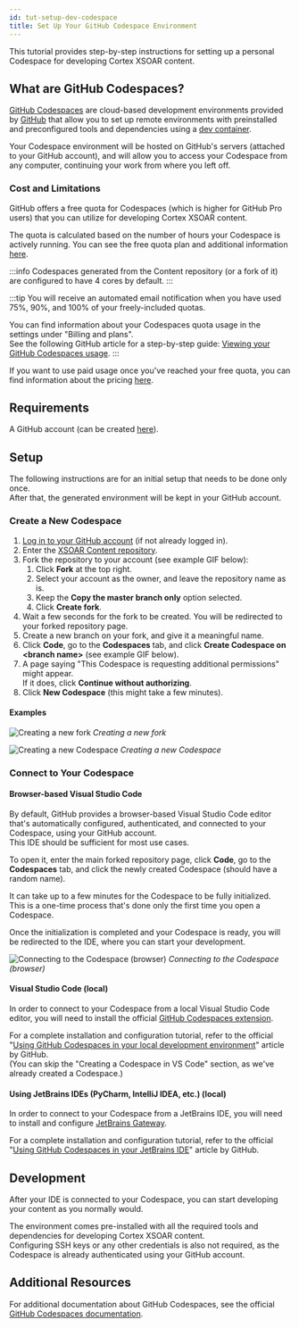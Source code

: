 ```yaml
---
id: tut-setup-dev-codespace
title: Set Up Your GitHub Codespace Environment
---
```


This tutorial provides step-by-step instructions for setting up a personal Codespace for developing Cortex XSOAR content.

## What are GitHub Codespaces?
[GitHub Codespaces](https://github.com/features/codespaces) are cloud-based development environments provided by [GitHub](https://github.com) that allow you to set up remote environments with preinstalled and preconfigured tools and dependencies 
using a [dev container](https://docs.github.com/en/codespaces/setting-up-your-project-for-codespaces/adding-a-dev-container-configuration/introduction-to-dev-containers).

Your Codespace environment will be hosted on GitHub's servers (attached to your GitHub account),
and will allow you to access your Codespace from any computer, continuing your work from where you left off.

### Cost and Limitations
GitHub offers a free quota for Codespaces (which is higher for GitHub Pro users) that you can utilize for developing Cortex XSOAR content.  

The quota is calculated based on the number of hours your Codespace is actively running.
You can see the free quota plan and additional information [here](https://docs.github.com/en/billing/managing-billing-for-github-codespaces/about-billing-for-github-codespaces#monthly-included-storage-and-core-hours-for-personal-accounts).  

:::info
Codespaces generated from the Content repository (or a fork of it) are configured to have 4 cores by default.
:::

:::tip
You will receive an automated email notification when you have used 75%, 90%, and 100% of your freely-included quotas.

You can find information about your Codespaces quota usage in the settings under "Billing and plans".  
See the following GitHub article for a step-by-step guide: [Viewing your GitHub Codespaces usage](https://docs.github.com/en/billing/managing-billing-for-github-codespaces/viewing-your-github-codespaces-usage).
:::

If you want to use paid usage once you've reached your free quota, you can find information about the pricing [here](https://docs.github.com/en/billing/managing-billing-for-github-codespaces/about-billing-for-github-codespaces#pricing-for-paid-usage).

## Requirements
A GitHub account (can be created [here](https://github.com/signup)).

## Setup
The following instructions are for an initial setup that needs to be done only once.  
After that, the generated environment will be kept in your GitHub account.

### Create a New Codespace
1. [Log in to your GitHub account](https://github.com/login) (if not already logged in).
2. Enter the [XSOAR Content repository](https://github.com/demisto/content).
3. Fork the repository to your account (see example GIF below):
   1. Click **Fork** at the top right.
   2. Select your account as the owner, and leave the repository name as is.
   3. Keep the **Copy the master branch only** option selected.
   4. Click **Create fork**.
4. Wait a few seconds for the fork to be created. You will be redirected to your forked repository page.
5. Create a new branch on your fork, and give it a meaningful name.
6. Click **Code**, go to the **Codespaces** tab, and click **Create Codespace on \<branch name\>** (see example GIF below).
7. A page saying "This Codespace is requesting additional permissions" might appear.  
    If it does, click **Continue without authorizing**.
8. Click **New Codespace** (this might take a few minutes).

#### Examples
![Creating a new fork](/doc_imgs/contributing/content-new-fork.gif)
*Creating a new fork*

![Creating a new Codespace](/doc_imgs/tutorials/tut-setup-dev-codespace/create-a-new-codespace.gif)
*Creating a new Codespace*


### Connect to Your Codespace
#### Browser-based Visual Studio Code
By default, GitHub provides a browser-based Visual Studio Code editor that's automatically configured, authenticated, and connected to your Codespace, using your GitHub account.  
This IDE should be sufficient for most use cases.

To open it, enter the main forked repository page, click **Code**, go to the **Codespaces** tab,
and click the newly created Codespace (should have a random name).

It can take up to a few minutes for the Codespace to be fully initialized.  
This is a one-time process that's done only the first time you open a Codespace.

Once the initialization is completed and your Codespace is ready, you will be redirected to the IDE, where you can start your development.

![Connecting to the Codespace (browser)](/doc_imgs/tutorials/tut-setup-dev-codespace/open-codespace-in-browser.gif)
*Connecting to the Codespace (browser)*

#### Visual Studio Code (local)
In order to connect to your Codespace from a local Visual Studio Code editor, you will need to install the official [GitHub Codespaces extension](https://marketplace.visualstudio.com/items?itemName=GitHub.Codespaces).

For a complete installation and configuration tutorial, refer to the official "[Using GitHub Codespaces in your local development environment](https://docs.github.com/en/codespaces/developing-in-codespaces/using-github-codespaces-in-visual-studio-code)" article by GitHub.  
(You can skip the "Creating a Codespace in VS Code" section, as we've already created a Codespace.)

#### Using JetBrains IDEs (PyCharm, IntelliJ IDEA, etc.) (local)
In order to connect to your Codespace from a JetBrains IDE, you will need to install and configure [JetBrains Gateway](https://www.jetbrains.com/remote-development/gateway).

For a complete installation and configuration tutorial, refer to the official "[Using GitHub Codespaces in your JetBrains IDE](https://docs.github.com/en/codespaces/developing-in-codespaces/using-github-codespaces-in-your-jetbrains-ide)" article by GitHub.

## Development
After your IDE is connected to your Codespace, you can start developing your content as you normally would.

The environment comes pre-installed with all the required tools and dependencies for developing Cortex XSOAR content.  
Configuring SSH keys or any other credentials is also not required, as the Codespace is already authenticated using your GitHub account.

## Additional Resources
For additional documentation about GitHub Codespaces, see the official [GitHub Codespaces documentation](https://docs.github.com/en/codespaces).
